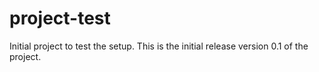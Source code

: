 # project-test
Initial project to test the setup.
This is the initial release version 0.1 of the project.
